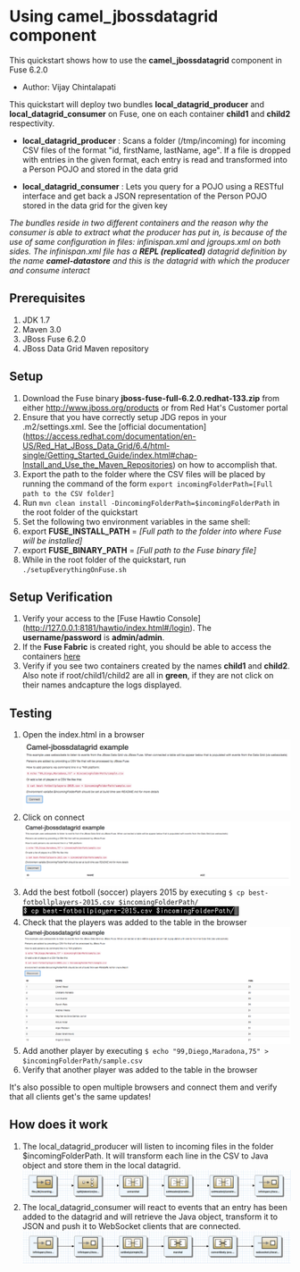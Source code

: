Using __camel_jbossdatagrid__ component
===========================================================
This quickstart shows how to use the __camel_jbossdatagrid__ component in Fuse 6.2.0
* Author: Vijay Chintalapati

This quickstart will deploy two bundles __local_datagrid_producer__ and __local_datagrid_consumer__ on Fuse, one on each container __child1__ and __child2__ respectivity.

* __local_datagrid_producer__ : Scans a folder (/tmp/incoming) for incoming CSV files of the format "id, firstName, lastName, age". If a file is dropped with entries in the given format, each entry is read and transformed into a Person POJO and stored in the data grid

* __local_datagrid_consumer__ : Lets you query for a POJO using a RESTful interface and get back  a JSON representation of the Person POJO stored in the data grid for the given key
 
_The bundles reside in two different containers and the reason why the consumer is able to extract what the producer has put in, is because of the use of same configuration in files: infinispan.xml and jgroups.xml on both sides. The infinispan.xml file has a **REPL (replicated)** datagrid definition by the name **camel-datastore** and this is the datagrid with which the producer and consume interact_

Prerequisites
-------------
1. JDK 1.7 
2. Maven 3.0
3. JBoss Fuse 6.2.0
4. JBoss Data Grid Maven repository

Setup
-----
1. Download the Fuse binary __jboss-fuse-full-6.2.0.redhat-133.zip__ from either http://www.jboss.org/products or from Red Hat's Customer portal
2. Ensure that you have correctly setup JDG repos in your .m2/settings.xml. See the [official documentation] (https://access.redhat.com/documentation/en-US/Red_Hat_JBoss_Data_Grid/6.4/html-single/Getting_Started_Guide/index.html#chap-Install_and_Use_the_Maven_Repositories) on how to accomplish that.
3. Export the path to the folder where the CSV files will be placed by running the command of the form `export incomingFolderPath=[Full path to the CSV folder]`
4. Run `mvn clean install -DincomingFolderPath=$incomingFolderPath` in the root folder of the quickstart
5. Set the following two environment variables in the same shell: 
  1. export __FUSE_INSTALL_PATH__ = _[Full path to the folder into where Fuse will be installed]_ 
  2. export __FUSE_BINARY_PATH__ = _[Full path to the Fuse binary file]_ 
6. While in the root folder of the quickstart, run `./setupEverythingOnFuse.sh`

Setup Verification 
------------------
1. Verify your access to the [Fuse Hawtio Console] (http://127.0.0.1:8181/hawtio/index.html#/login). The __username/password__ is __admin/admin__.
2. If the __Fuse Fabric__ is created right, you should be able to access the containers [here](http://127.0.0.1:8181/hawtio/index.html#/fabric/containers)
3. Verify if you see two containers created by the names __child1__ and __child2__. Also note if root/child1/child2 are all in __green__, if they are not click on their names andcapture the logs displayed.  

Testing
-------

1. Open the index.html in a browser
   ![](images/index-html-1.png)
2. Click on connect
   ![](images/index-html-2.png)
2. Add the best fotboll (soccer) players 2015 by executing `$ cp best-fotbollplayers-2015.csv $incomingFolderPath/`
   ![](images/terminal-1.png)
3. Check that the players was added to the table in the browser
   ![](images/index-html-3.png)
4. Add another player by executing `$ echo "99,Diego,Maradona,75" > $incomingFolderPath/sample.csv`
5. Verify that another player was added to the table in the browser

It's also possible to open multiple browsers and connect them and verify that all clients get's the same updates!


How does it work
----------------
1. The local\_datagrid_producer will listen to incoming files in the folder $incomingFolderPath. It will transform each line in the CSV to Java object and store them in the local datagrid.
   ![](images/camel-producer.png)
2. The local\_datagrid_consumer will react to events that an entry has been added to the datagrid and will retrieve the Java object, transform it to JSON and push it to WebSocket clients that are connected.   
   ![](images/camel-consumer.png)
